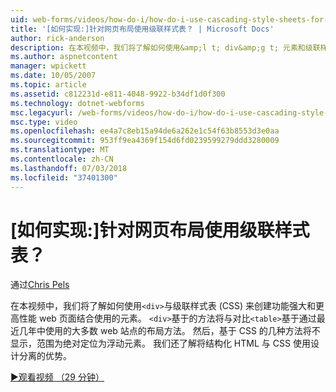 ```yaml
---
uid: web-forms/videos/how-do-i/how-do-i-use-cascading-style-sheets-for-web-page-layout
title: '[如何实现:]针对网页布局使用级联样式表？ | Microsoft Docs'
author: rick-anderson
description: 在本视频中，我们将了解如何使用&amp;l t; div&amp;g t; 元素和级联样式表 (CSS) 来创建功能强大和更高性能 web p...
ms.author: aspnetcontent
manager: wpickett
ms.date: 10/05/2007
ms.topic: article
ms.assetid: c812231d-e811-4048-9922-b34df1d0f300
ms.technology: dotnet-webforms
msc.legacyurl: /web-forms/videos/how-do-i/how-do-i-use-cascading-style-sheets-for-web-page-layout
msc.type: video
ms.openlocfilehash: ee4a7c8eb15a94de6a262e1c54f63b8553d3e0aa
ms.sourcegitcommit: 953ff9ea4369f154d6fd0239599279ddd3280009
ms.translationtype: MT
ms.contentlocale: zh-CN
ms.lasthandoff: 07/03/2018
ms.locfileid: "37401300"
---
```

<a name="how-do-i-use-cascading-style-sheets-for-web-page-layout"></a>[如何实现:]针对网页布局使用级联样式表？
====================
通过[Chris Pels](https://twitter.com/chrispels)

在本视频中，我们将了解如何使用`<div>`与级联样式表 (CSS) 来创建功能强大和更高性能 web 页面结合使用的元素。 `<div>`基于的方法将与对比`<table>`基于通过最近几年中使用的大多数 web 站点的布局方法。 然后，基于 CSS 的几种方法将不显示，范围为绝对定位为浮动元素。 我们还了解将结构化 HTML 与 CSS 使用设计分离的优势。

[&#9654;观看视频 （29 分钟）](https://channel9.msdn.com/Blogs/ASP-NET-Site-Videos/how-do-i-use-cascading-style-sheets-for-web-page-layout)
